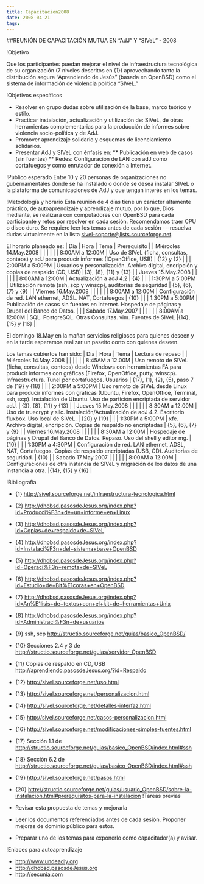 ```yaml
---
title: Capacitacion2008
date: 2008-04-21
tags:
---
```

##REUNIÓN DE CAPACITACIÓN MUTUA EN “AdJ” Y “SIVeL” - 2008

!Objetivo

Que los participantes puedan mejorar el nivel de infraestructura tecnológica de su organización (7 niveles descritos en {1}) aprovechando tanto la distribución segura “Aprendiendo de Jesús” (basada en OpenBSD) como el sistema de información de violencia política “SIVeL.”

!Objetivos específicos

* Resolver en grupo dudas sobre utilización de la base, marco teórico y estilo.
* Practicar instalación, actualización y utilización de: SIVeL, de otras herramientas complementarias para la producción de informes sobre violencia socio-política y de AdJ.
* Promover aprendizaje solidario y esquemas de licenciamiento solidarios.
* Presentar AdJ y SIVeL con énfasis en:
** Publicación en web de casos (sin fuentes)
** Redes: Configuración de LAN con adJ como cortafuegos y como enrutador de conexión a Internet.

 
!Público esperado
Entre 10 y 20 personas de organizaciones no gubernamentales donde se ha instalado o donde se desea instalar SIVeL o la plataforma de comunicaciones de AdJ y que tengan interés en los temas.

!Metodología y horario
Esta reunión de 4 días tiene un carácter altamente práctico, de autoaprendizaje y aprendizaje mutuo, por lo que, Dios mediante, se realizará con computadores con OpenBSD para cada participante y retos por resolver en cada sesión. Recomendamos traer CPU o disco duro. Se requiere leer los temas antes de cada sesión ---resuelva dudas virtualmente en la lista  sivel-soporte@lists.sourceforge.net.

El horario planeado es:
| Dia | Hora | Tema | Prerequisito |
| Miércoles 14.May.2008 | | | |
| | 8:00AM a 12:00M | Uso de SIVeL (ficha, consultas, conteos) y adJ  para producir informes (!OpenOffice, USB) | {12} y {2} | 
| | 2:00PM a 5:00PM | Usuarios y personalización. Archivo digital, encripción y copias de respaldo (CD, USB)| {3}, {8}, {11} y {13} |
| Jueves 15.May.2008 | | | |
| | 8:00AM a 12:00M | Actualización a adJ 4.2 | {4}  |
| | 1:30PM a 5:00PM | Utilización remota (ssh, scp y winscp), auditorias de seguridad | {5}, {6}, {7} y {9} |
| Viernes 16.May.2008 | | | |
| | 8:00AM a 12:00M | Configuración de red. LAN ethernet, ADSL. NAT, Cortafuegos | {10} |
| | 1:30PM a 5:00PM | Publicación de casos sin fuentes en Internet. Hospedaje de páginas y Drupal del Banco de Datos. | |
| Sabado 17.May.2007 | | | |
| | 8:00AM a 12:00M | SQL. PostgreSQL. Otras Consultas. vim. Fuentes de SIVeL |{14}, {15} y {16} | 


El domingo 18.May en la mañan servicios religiosos para quienes deseen y en la tarde esperamos realizar un paseito corto con quienes deseen.


Los temas cubiertos han sido:
| Dia | Hora | Tema | Lectura de repaso |
| Miércoles 14.May.2008 | | | |
| | 8:45AM a 12:00M | Uso remoto de SIVeL (ficha, consultas, conteos) desde Windows con herramientas FA para producir informes con gráficas (Firefox, OpenOffice, putty, winscp).  Infraestructura. Tunel por cortafuegos. Usuarios | {17}, {1}, {2}, {5}, paso 7 de {19} y {18} | 
| | 2:00PM a 5:00PM | Uso remoto de SIVeL desde Linux para producir informes con gráficas (Ubuntu, Firefox, OpenOffice, Terminal, ssh, scp).  Instalación de Ubuntu. Uso de partición encriptada de servidor adJ. | {3}, {8}, {11} y {13} |
| Jueves 15.May.2008 | | | |
| | 8:30AM a 12:00M | Uso de truecrypt y silc. Instalación/Actualización de adJ 4.2. Escritorio fluxbox. Uso local de SIVeL. | {20} y {19}  |
| | 1:30PM a 5:00PM | xfe. Archivo digital, encripción. Copias de respaldo no encriptadas | {5}, {6}, {7} y {9} |
| Viernes 16.May.2008 |  | | |
| | 8:30AM a 12:00M | Hospedaje de páginas y Drupal del Banco de Datos. Repaso. Uso del shell y editor mg. | {10} |
| | 1:30PM a 4:30PM | Configuración de red. LAN ethernet, ADSL, NAT, Cortafuegos.  Copias de respaldo encriptadas (USB, CD). Auditorias de seguridad.   | {10} |
| Sabado 17.May.2007 | | | |
| | 8:00AM a 12:00M | Configuraciones de otra instancia de SIVeL y migración de los datos de una instancia a otra. |{14}, {15} y {16} | 

!Bibliografía 

* {1} http://sivel.sourceforge.net/infraestructura-tecnologica.html
* {2} http://dhobsd.pasosdeJesus.org/index.php?id=Producci%F3n+de+un+informe+en+Linux
* {3} http://dhobsd.pasosdeJesus.org/index.php?id=Copias+de+respaldo+de+SIVeL
* {4} http://dhobsd.pasosdeJesus.org/index.php?id=Instalaci%F3n+del+sistema+base+OpenBSD
* {5} http://dhobsd.pasosdeJesus.org/index.php?id=Operaci%F3n+remota+de+SIVeL  
* {6} http://dhobsd.pasosdeJesus.org/index.php?id=Estudio+de+Bit%E1coras+en+OpenBSD
* {7} http://dhobsd.pasosdeJesus.org/index.php?id=An%E1lisis+de+textos+con+el+kit+de+herramientas+Unix 
* {8} http://dhobsd.pasosdeJesus.org/index.php?id=Administraci%F3n+de+usuarios
* {9} ssh, scp http://structio.sourceforge.net/guias/basico_OpenBSD/
* {10} Secciones 2.4 y 3 de http://structio.sourceforge.net/guias/servidor_OpenBSD 
* {11} Copias de respaldo en CD, USB http://aprendiendo.pasosdeJesus.org/?id=Respaldo
* {12} http://sivel.sourceforge.net/uso.html
* {13} http://sivel.sourceforge.net/personalizacion.html
* {14} http://sivel.sourceforge.net/detalles-interfaz.html
* {15} http://sivel.sourceforge.net/casos-personalizacion.html
* {16} http://sivel.sourceforge.net/modificaciones-simples-fuentes.html
* {17} Sección 1.1 de http://structio.sourceforge.net/guias/basico_OpenBSD/index.html#ssh
* {18} Sección 6.2 de http://structio.sourceforge.net/guias/basico_OpenBSD/index.html#ssh
* {19} http://sivel.sourceforge.net/pasos.html
* {20} http://structio.sourceforge.net/guias/usuario_OpenBSD/sobre-la-instalacion.html#prerequisitos-para-la-instalacion
!Tareas previas

* Revisar esta propuesta de temas y mejorarla
* Leer los documentos referenciados antes de cada sesión.  Proponer mejoras de dominio público para estos.
* Preparar uno de los temas para exponerlo como capacitador(a) y avisar.



!Enlaces para autoaprendizaje
* http://www.undeadly.org
* http://dhobsd.pasosdeJesus.org
* http://secunia.com

